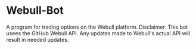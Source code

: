 # Webull-Bot
A program for trading options on the Webull platform.
Disclaimer: This bot usees the GitHub Webull API. Any updates made to Webull's actual API will result in needed updates.
